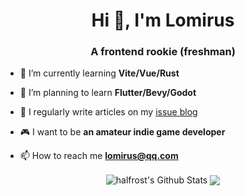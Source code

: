 <h1 align="center">Hi 👋, I'm Lomirus</h1>
<h3 align="center">A frontend rookie (freshman)</h3>

- 🌱 I’m currently learning **Vite/Vue/Rust**

- 🌴 I’m planning to learn **Flutter/Bevy/Godot**

- 📝 I regularly write articles on my [issue blog](https://github.com/lomirus/issue-blogs/issues)

- 🎮 I want to be **an amateur indie game developer**

- 📫 How to reach me **lomirus@qq.com**

<p align="center">
  <img align="center" src="https://github-readme-stats.vercel.app/api?username=lomirus&show_icons=true&count_private=true&include_all_commits=true&line_height=21" alt="halfrost's Github Stats" />
  <img align="center" src="https://github-readme-stats.vercel.app/api/top-langs/?username=lomirus&hide_langs_below=1&theme=default&line_height=27&layout=compact" />
</p>
